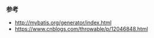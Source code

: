 ### 参考
- http://mybatis.org/generator/index.html
- https://www.cnblogs.com/throwable/p/12046848.html